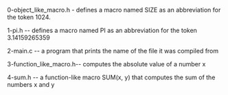 0-object_like_macro.h -  defines a macro named SIZE as an abbreviation for the token 1024.

1-pi.h -- defines a macro named PI as an abbreviation for the token 3.14159265359

2-main.c --  a program that prints the name of the file it was compiled from

3-function_like_macro.h-- computes the absolute value of a number x

4-sum.h -- a function-like macro SUM(x, y) that computes the sum of the numbers x and y
